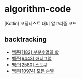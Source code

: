 # algorithm-code                    
[Kotlin] 코딩테스트 대비 알고리즘 코드                         
## backtracking                    
* [백준[1182] 부분수열의 합](https://hungseong.tistory.com/50)                        
* [백준[6443] 애너그램](https://hungseong.tistory.com/51)                     
* [백준[2580] 스도쿠](https://hungseong.tistory.com/52)                    
* [백준[10974] 모든 순열](https://hungseong.tistory.com/53)                                 
